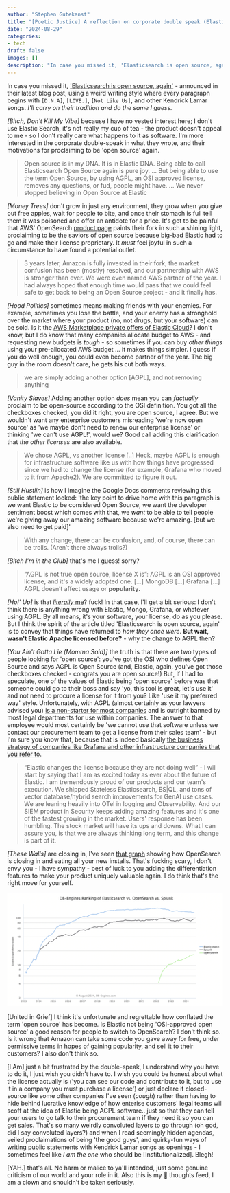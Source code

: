 ```yaml
---
author: "Stephen Gutekanst"
title: "[Poetic Justice] A reflection on corporate double speak (Elastic Search)"
date: "2024-08-29"
categories:
- tech
draft: false
images: []
description: "In case you missed it, 'Elasticsearch is open source, again' - announced in their latest blog post, using a weird writing style where every paragraph begins with [D.N.A], [LOVE.], [Not Like Us], and other Kendrick Lamar songs. I'll carry on their tradition and do the same I guess, in this reflection on corporate double-speak."
---
```


In case you missed it, ['Elasticsearch is open source, again'](https://news.ycombinator.com/item?id=41394797) - announced in their latest blog post, using a weird writing style where every paragraph begins with `[D.N.A]`, `[LOVE.]`, `[Not Like Us]`, and other Kendrick Lamar songs. _I'll carry on their tradition and do the same I guess._

_[Bitch, Don't Kill My Vibe]_ because I have no vested interest here; I don't use Elastic Search, it's not really my cup of tea - the product doesn't appeal to me - so I don't really care what happens to it as software. I'm more interested in the corporate double-speak in what they wrote, and their motivations for proclaiming to be 'open source' again.

> Open source is in my DNA. It is in Elastic DNA. Being able to call Elasticsearch Open Source again is pure joy.
> ...
> But being able to use the term Open Source, by using AGPL, an OSI approved license, removes any questions, or fud, people might have.
> ...
> We never stopped believing in Open Source at Elastic

_[Money Trees]_ don't grow in just any environment, they grow when you give out free apples, wait for people to bite, and once their stomach is full tell them it was poisoned and offer an antidote for a price. It's got to be painful that AWS' OpenSearch [product page](https://aws.amazon.com/what-is/opensearch/) paints their fork in such a shining light, proclaiming to be the saviors of open source because big-bad Elastic had to go and make their license proprietary. It _must_ feel joyful in such a circumstance to have found a potential outlet.

> 3 years later, Amazon is fully invested in their fork, the market confusion has been (mostly) resolved, and our partnership with AWS is stronger than ever. We were even named AWS partner of the year. I had always hoped that enough time would pass that we could feel safe to get back to being an Open Source project - and it finally has.

_[Hood Politics]_ sometimes means making friends with your enemies. For example, sometimes you lose the battle, and your enemy has a stronghold over the market where your product (no, not drugs, but your software) can be sold. Is it the [AWS Marketplace private offers of Elastic Cloud](https://aws.amazon.com/marketplace/pp/prodview-voru33wi6xs7k?sr=0-1&ref_=beagle&applicationId=AWSMPContessa)? I don't know, but I do know that many companies allocate budget to AWS - and requesting new budgets is _tough_ - so sometimes if you can buy _other things_ using your pre-allocated AWS budget ... it makes things simpler. I guess if you do well enough, you could even become partner of the year. The big guy in the room doesn't care, he gets his cut both ways.

> we are simply adding another option [AGPL], and not removing anything

_[Vanity Slaves]_ Adding another option _does_ mean you can _factually_ proclaim to be open-source according to the OSI definition. You got all the checkboxes checked, you did it right, you are open source, I agree. But we wouldn't want any enterprise customers misreading 'we're now open source' as 'we maybe don't need to renew our enterprise license' or thinking 'we can't use AGPL!', would we? Good call adding this clarification that _the other licenses_ are also available.

> We chose AGPL, vs another license [..] Heck, maybe AGPL is enough for infrastructure software like us with how things have progressed since we had to change the license (for example, Grafana who moved to it from Apache2). We are committed to figure it out.

_[Still Hustlin]_ is how I imagine the Google Docs comments reviewing this public statement looked: 'the key point to drive home with this paragraph is we want Elastic to be considered Open Source, we want the developer sentiment boost which comes with that, we _want_ to be able to tell people we're giving away our amazing software because we're amazing. [but we also need to get paid]'

> With any change, there can be confusion, and, of course, there can be trolls. (Aren’t there always trolls?)

_[Bitch I'm in the Club]_ that's me I guess! sorry?

> “AGPL is not true open source, license X is”: AGPL is an OSI approved license, and it's a widely adopted one. [...] MongoDB [...] Grafana [...] AGPL doesn’t affect usage or **popularity.** 

_[Hol' Up]_ is that [_literally_ me](https://news.ycombinator.com/item?id=41276315)? fuck! In that case, I'll get a bit serious: I don't think there is anything wrong with Elastic, Mongo, Grafana, or whatever using AGPL. By all means, it's your software, your license, do as you please. But I think the spirit of the article titled 'Elasticsearch is open source, again' is to convey that things have returned to _how they once were_. **But wait, wasn't Elastic Apache licensed before?** - why the change to AGPL then?

_[You Ain't Gotta Lie (Momma Said)]_ the truth is that there are two types of people looking for 'open source': you've got the OSI who defines Open Source and says AGPL is Open Source (and, Elastic, again, you've got those checkboxes checked - congrats you are open source!) But, if I had to speculate, one of the values of Elastic being 'open source' before was that someone could go to their boss and say 'yo, this tool is great, let's use it' and not need to procure a license for it from you? Like 'use it my preferred way' style. Unfortunately, with AGPL (almost certainly as your lawyers advised you) [is a non-starter for most companies](https://opencoreventures.com/blog/2023-10-agpl-license-is-a-non-starter-for-most-companies/) and is outright banned by most legal departments for use within companies. The answer to that employee would most certainly be 'we cannot use that software unless we contact our procurement team to get a license from their sales team' - but I'm sure you know that, because that is indeed basically [the business strategy of companies like Grafana and other infrastructure companies that you refer to](https://news.ycombinator.com/item?id=41396278).

> “Elastic changes the license because they are not doing well” - I will start by saying that I am as excited today as ever about the future of Elastic. I am tremendously proud of our products and our team's execution. We shipped Stateless Elasticsearch, ES|QL, and tons of vector database/hybrid search improvements for GenAI use cases. We are leaning heavily into OTel in logging and Observability. And our SIEM product in Security keeps adding amazing features and it's one of the fastest growing in the market. Users' response has been humbling. The stock market will have its ups and downs. What I can assure you, is that we are always thinking long term, and this change is part of it.

_[These Walls]_ are closing in, I've seen [that graph](https://news.ycombinator.com/item?id=41397398) showing how OpenSearch is closing in and eating all your new installs. That's fucking scary, I don't envy you - I have sympathy - best of luck to you adding the differentiation features to make your product uniquely valuable again. I do think that's the right move for yourself.

![](/img/2024/elastic.jpg)

[United in Grief] I think it's unfortunate and regrettable how conflated the term 'open source' has become. Is Elastic not being 'OSI-approved open source' a good reason for people to switch to OpenSearch? I don't think so. Is it wrong that Amazon can take some code you gave away for free, under permissive terms in hopes of gaining popularity, and sell it to their customers? I also don't think so.

[I Am] just a bit frustrated by the double-speak, I understand why you have to do it, I just wish you didn't have to. I wish you could be honest about what the license actually is ('you can see our code and contribute to it, but to use it in a company you must purchase a license') or just declare it closed-source like some other companies I've seen (_cough_) rather than having to hide behind lucrative knowledge of how enterise customers' legal teams will scoff at the idea of Elastic being AGPL software.. just so that they can tell your users to go talk to their procurement team if they need it so you can get sales. That's so many weirdly convoluted layers to go through (oh god, did I say convoluted layers?) and when I read seemingly hidden agendas, veiled proclaimations of being 'the good guys', and quirky-fun ways of writing public statements with Kendrick Lamar songs as openings - I sometimes feel like _I am the one_ who should be [Institutionalized]. Blegh!

[YAH.] that's all. No harm or malice to ya'll intended, just some genuine criticism of our world and your role in it. Also this is my 💩 thoughts feed, I am a clown and shouldn't be taken seriously.
